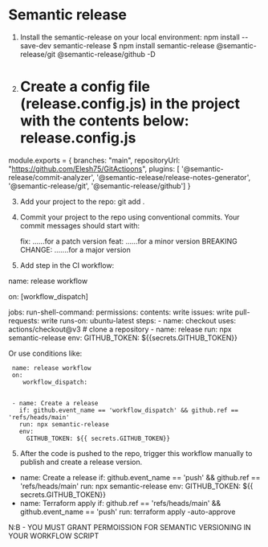 # Semantic release 
1. Install the semantic-release on your local environment:
    npm install --save-dev semantic-release
    $ npm install semantic-release @semantic-release/git @semantic-release/github -D
2. Create a config file (release.config.js) in the project with the contents below:
     release.config.js
    ====================

module.exports = {
   branches: "main",
   repositoryUrl: "https://github.com/Elesh75/GitActioons",
   plugins: [
     '@semantic-release/commit-analyzer',
     '@semantic-release/release-notes-generator',
     '@semantic-release/git',
     '@semantic-release/github']
}

3. Add your project to the repo:
       git add .

4. Commit your project to the repo using conventional commits. Your commit messages should start with:

    fix:                  ......for a patch version
    feat:                 ......for a minor version
    BREAKING CHANGE:      .......for a major version

4. Add step in the CI workflow:

name: release workflow

on: [workflow_dispatch]

jobs:
  run-shell-command:
    permissions:
      contents: write
      issues: write
      pull-requests: write
    runs-on: ubuntu-latest
    steps:
      - name: checkout
        uses: actions/checkout@v3 # clone a repository
      - name: release
        run: npx semantic-release
        env:
          GITHUB_TOKEN: ${{secrets.GITHUB_TOKEN}}

Or use conditions like:

     name: release workflow
     on:
        workflow_dispatch:


     - name: Create a release
       if: github.event_name == 'workflow_dispatch' && github.ref == 'refs/heads/main'
       run: npx semantic-release
       env:
         GITHUB_TOKEN: ${{ secrets.GITHUB_TOKEN}}

5. After the code is pushed to the repo, trigger this workflow manually to publish and create a release version.
  


- name: Create a release
  if: github.event_name == 'push' && github.ref == 'refs/heads/main'
  run: npx semantic-release
  env:
    GITHUB_TOKEN: ${{ secrets.GITHUB_TOKEN}}
- name: Terraform apply
  if: github.ref == 'refs/heads/main' && github.event_name == 'push'
  run: terraform apply -auto-approve

 N:B - YOU MUST GRANT PERMOISSION FOR SEMANTIC VERSIONING IN YOUR WORKFLOW SCRIPT  